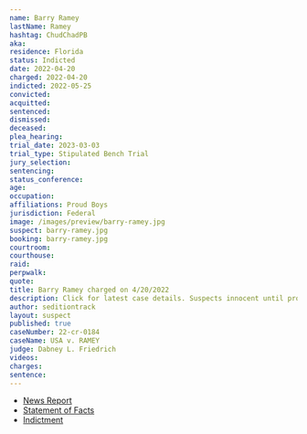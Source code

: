 ```yaml
---
name: Barry Ramey
lastName: Ramey
hashtag: ChudChadPB
aka:
residence: Florida
status: Indicted
date: 2022-04-20
charged: 2022-04-20
indicted: 2022-05-25
convicted:
acquitted:
sentenced:
dismissed:
deceased:
plea_hearing:
trial_date: 2023-03-03
trial_type: Stipulated Bench Trial
jury_selection:
sentencing:
status_conference:
age:
occupation:
affiliations: Proud Boys
jurisdiction: Federal
image: /images/preview/barry-ramey.jpg
suspect: barry-ramey.jpg
booking: barry-ramey.jpg
courtroom:
courthouse:
raid:
perpwalk:
quote:
title: Barry Ramey charged on 4/20/2022
description: Click for latest case details. Suspects innocent until proven guilty.
author: seditiontrack
layout: suspect
published: true
caseNumber: 22-cr-0184
caseName: USA v. RAMEY
judge: Dabney L. Friedrich
videos:
charges:
sentence:
---
```


- [News Report](https://www.nbcnews.com/politics/justice-department/fbi-says-proud-boy-tried-derail-jan-6-investigating-menacing-agent-rcna25418)
- [Statement of Facts](https://www.justice.gov/usao-dc/case-multi-defendant/file/1496006/download)
- [Indictment](https://storage.courtlistener.com/recap/gov.uscourts.dcd.243752/gov.uscourts.dcd.243752.6.0.pdf)
